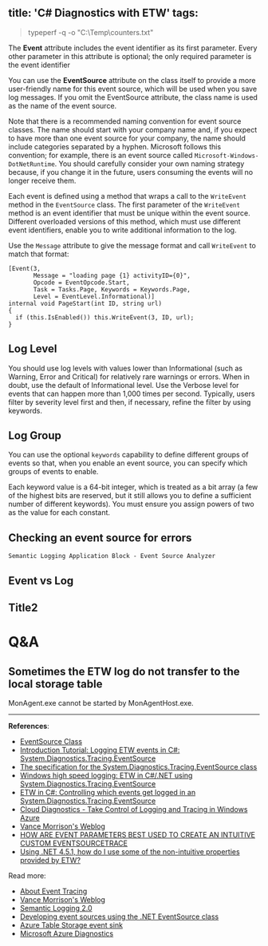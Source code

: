 title: 'C# Diagnostics with ETW'
tags:
---




<!--more-->

> typeperf -q -o "C:\Temp\counters.txt"


The **Event** attribute includes the event identifier as its first parameter. Every other parameter in this attribute is optional; the only required parameter is the event identifier

You can use the **EventSource** attribute on the class itself to provide a more user-friendly name for this event source, which will be used when you save log messages. If you omit the EventSource attribute, the class name is used as the name of the event source.


Note that there is a recommended naming convention for event source classes. The name should start with your company name and, if you expect to have more than one event source for your company, the name should include categories separated by a hyphen. Microsoft follows this convention; for example, there is an event source called `Microsoft-Windows-DotNetRuntime`. You should carefully consider your own naming strategy because, if you change it in the future, users consuming the events will no longer receive them.



Each event is defined using a method that wraps a call to the `WriteEvent` method in the `EventSource` class. The first parameter of the `WriteEvent` method is an event identifier that must be unique within the event source. Different overloaded versions of this method, which must use different event identifiers, enable you to write additional information to the log.


Use the `Message` attribute to give the message format and call `WriteEvent` to match that format:

```chsarp
[Event(3,
       Message = "loading page {1} activityID={0}",
       Opcode = EventOpcode.Start,
       Task = Tasks.Page, Keywords = Keywords.Page,
       Level = EventLevel.Informational)]
internal void PageStart(int ID, string url)
{
  if (this.IsEnabled()) this.WriteEvent(3, ID, url);
}
```


## Log Level
You should use log levels with values lower than Informational (such as Warning, Error and Critical) for relatively rare warnings or errors. When in doubt, use the default of Informational level. Use the Verbose level for events that can happen more than 1,000 times per second. Typically, users filter by severity level first and then, if necessary, refine the filter by using keywords.


## Log Group
You can use the optional `keywords` capability to define different groups of events so that, when you enable an event source, you can specify which groups of events to enable.


Each keyword value is a 64-bit integer, which is treated as a bit array (a few of the highest bits are reserved, but it still allows you to define a sufficient number of different keywords). You must ensure you assign powers of two as the value for each constant. 


## Checking an event source for errors
`Semantic Logging Application Block - Event Source Analyzer`




## Event vs Log



## Title2


# Q&A

## Sometimes the ETW log do not transfer to the local storage table
MonAgent.exe cannot be started by MonAgentHost.exe.



---

**References**:

- [EventSource Class](https://msdn.microsoft.com/en-us/library/system.diagnostics.tracing.eventsource(v=VS.110).aspx)
- [Introduction Tutorial: Logging ETW events in C#: System.Diagnostics.Tracing.EventSource](http://blogs.msdn.com/b/vancem/archive/2012/07/09/logging-your-own-etw-events-in-c-system-diagnostics-tracing-eventsource.aspx)
- [The specification for the System.Diagnostics.Tracing.EventSource class](http://blogs.msdn.com/b/vancem/archive/2012/07/09/more-details-on-eventsource-the-class-specification.aspx)
- [Windows high speed logging: ETW in C#/.NET using System.Diagnostics.Tracing.EventSource](http://blogs.msdn.com/b/vancem/archive/2012/08/13/windows-high-speed-logging-etw-in-c-net-using-system-diagnostics-tracing-eventsource.aspx)
- [ETW in C#: Controlling which events get logged in an System.Diagnostics.Tracing.EventSource](http://blogs.msdn.com/b/vancem/archive/2012/08/14/etw-in-c-controlling-which-events-get-logged-in-an-system-diagnostics-tracing-eventsource.aspx)
- [Cloud Diagnostics - Take Control of Logging and Tracing in Windows Azure](https://msdn.microsoft.com/magazine/ff714589.aspx)
- [Vance Morrison's Weblog](http://blogs.msdn.com/b/vancem/)
- [HOW ARE EVENT PARAMETERS BEST USED TO CREATE AN INTUITIVE CUSTOM EVENTSOURCETRACE](http://blogs.msmvps.com/kathleen/2014/01/24/how-are-event-parameters-best-used-to-create-an-intuitive-custom-evnetsourcetrace/)
- [Using .NET 4.5.1, how do I use some of the non-intuitive properties provided by ETW?](http://stackoverflow.com/questions/21292547/using-net-4-5-1-how-do-i-use-some-of-the-non-intuitive-properties-provided-by)

Read more:
- [About Event Tracing](https://msdn.microsoft.com/en-us/library/windows/desktop/aa363668(v=vs.85).aspx)
- [Vance Morrison's Weblog](http://blogs.msdn.com/b/vancem/)
- [Semantic Logging 2.0](https://msdn.microsoft.com/en-us/library/dn775006.aspx)
- [Developing event sources using the .NET EventSource class](https://msdn.microsoft.com/en-us/library/dn774985(v=pandp.20).aspx)
- [Azure Table Storage event sink](https://msdn.microsoft.com/en-us/library/dn775010(v=pandp.20).aspx)
- [Microsoft Azure Diagnostics](http://justazure.com/microsoft-azure-diagnostics-part-4-custom-logging-components-azure-diagnostics-1-3-changes/)

